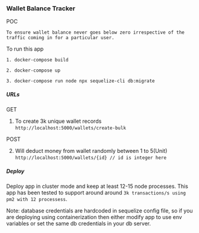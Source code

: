 ### Wallet Balance Tracker

POC

`To ensure wallet balance never goes below zero irrespective of the traffic coming in for a particular user.`

To run this app

`1. docker-compose build`

`2. docker-compose up`

`3. docker-compose run node npx sequelize-cli db:migrate`

##### URLs

GET

1. To create 3k unique wallet records
`http://localhost:5000/wallets/create-bulk`

POST

2. Will deduct money from wallet randomly between 1 to 5(Unit)
`http://localhost:5000/wallets/{id} // id is integer here`



##### Deploy
Deploy app in cluster mode and keep at least 12-15 node processes.
This app has been tested to support around around `3k transactions/s using pm2 with 12 processess`.


Note: database credentials are hardcoded in sequelize config file, so if you are deploying using containerization then either modify app to use env variables or set the same db credentials in your db server.

